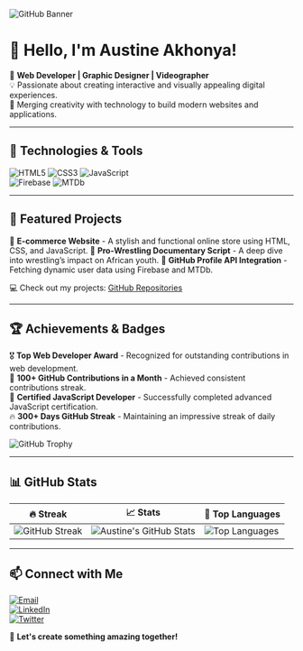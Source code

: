 ![GitHub Banner](https://your-image-url.com/banner.png)

# 👋 Hello, I'm Austine Akhonya!

🚀 **Web Developer | Graphic Designer | Videographer**  
💡 Passionate about creating interactive and visually appealing digital experiences.  
🎨 Merging creativity with technology to build modern websites and applications.

---

## 🔧 Technologies & Tools

![HTML5](https://img.shields.io/badge/-HTML5-E34F26?style=flat-square&logo=html5&logoColor=white) 
![CSS3](https://img.shields.io/badge/-CSS3-1572B6?style=flat-square&logo=css3) 
![JavaScript](https://img.shields.io/badge/-JavaScript-F7DF1E?style=flat-square&logo=javascript&logoColor=black)  
![Firebase](https://img.shields.io/badge/-Firebase-FFCA28?style=flat-square&logo=firebase&logoColor=black) 
![MTDb](https://img.shields.io/badge/-MTDb-ff4500?style=flat-square&logo=data:image/png;base64,..)  

---

## 🌟 Featured Projects

🔹 **E-commerce Website** - A stylish and functional online store using HTML, CSS, and JavaScript. 
🔹 **Pro-Wrestling Documentary Script** - A deep dive into wrestling’s impact on African youth. 
🔹 **GitHub Profile API Integration** - Fetching dynamic user data using Firebase and MTDb.

💻 Check out my projects: [GitHub Repositories](https://github.com/AustineAkhonya?tab=repositories)

---

## 🏆 Achievements & Badges

🎖 **Top Web Developer Award** - Recognized for outstanding contributions in web development.  
🏅 **100+ GitHub Contributions in a Month** - Achieved consistent contributions streak.  
📜 **Certified JavaScript Developer** - Successfully completed advanced JavaScript certification.  
🔥 **300+ Days GitHub Streak** - Maintaining an impressive streak of daily contributions.  

![GitHub Trophy](https://github-profile-trophy.vercel.app/?username=AustineAkhonya&theme=darkhub&margin-w=15)  

---

## 📊 GitHub Stats

| 🔥 Streak | 📈 Stats | 🚀 Top Languages |
|-----------|---------|-----------------|
| ![GitHub Streak](https://streak-stats.demolab.com/?user=AustineAkhonya&theme=dark&fire=DD2727&currStreakNum=F6C324&border=DD2727&stroke=F6C324) | ![Austine's GitHub Stats](https://github-readme-stats.vercel.app/api?username=AustineAkhonya&show_icons=true&theme=dark&count_private=true&rank_icon=github) | ![Top Languages](https://github-readme-stats.vercel.app/api/top-langs/?username=AustineAkhonya&layout=compact&theme=dark&count_private=true) |

---

## 📫 Connect with Me

[![Email](https://img.shields.io/badge/-Email-D14836?style=flat-square&logo=gmail&logoColor=white)](mailto:austineakhonya624@gmail.com)  
[![LinkedIn](https://img.shields.io/badge/-LinkedIn-0077B5?style=flat-square&logo=linkedin&logoColor=white)](https://www.linkedin.com/in/austineakhonya/)  
[![Twitter](https://img.shields.io/badge/-Twitter-1DA1F2?style=flat-square&logo=twitter&logoColor=white)](https://twitter.com/yourprofile)  

🚀 **Let's create something amazing together!**
